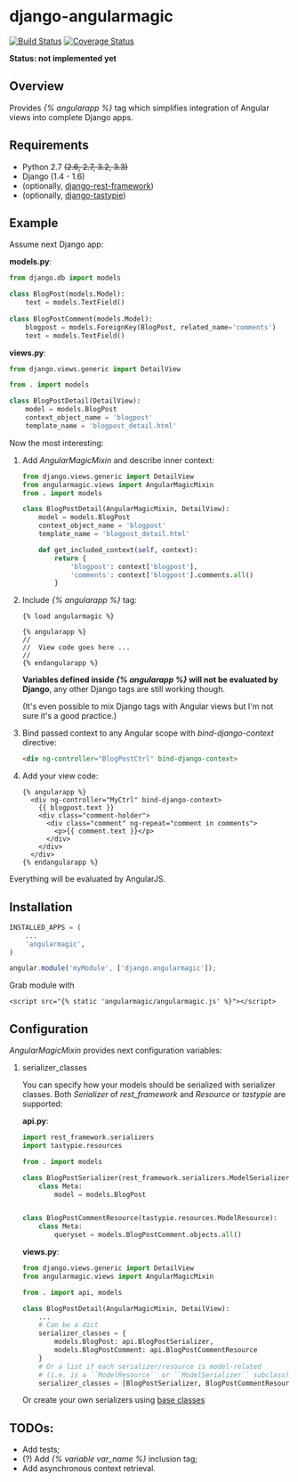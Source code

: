 # django-angularmagic

[![Build Status](https://travis-ci.org/dferens/django-angularmagic.svg?branch=master)](https://travis-ci.org/dferens/django-angularmagic)
[![Coverage Status](https://coveralls.io/repos/dferens/django-angularmagic/badge.png?branch=master)](https://coveralls.io/r/dferens/django-angularmagic?branch=master)

**Status: not implemented yet**

## Overview

Provides *{% angularapp %}* tag which simplifies integration of Angular views into complete Django apps.


## Requirements

* Python 2.7 ~~(2.6, 2.7, 3.2, 3.3)~~
* Django (1.4 - 1.6)
* (optionally, [django-rest-framework](https://github.com/tomchristie/django-rest-framework))
* (optionally, [django-tastypie](https://github.com/toastdriven/django-tastypie))

## Example

Assume next Django app:

**models.py**:

```python
from django.db import models

class BlogPost(models.Model):
    text = models.TextField()
  
class BlogPostComment(models.Model):
    blogpost = models.ForeignKey(BlogPost, related_name='comments')
    text = models.TextField()
```

**views.py**:

```python
from django.views.generic import DetailView

from . import models

class BlogPostDetail(DetailView):
    model = models.BlogPost
    context_object_name = 'blogpost'
    template_name = 'blogpost_detail.html'
```

Now the most interesting:

1. Add *AngularMagicMixin* and describe inner context:

    ```python
    from django.views.generic import DetailView
    from angularmagic.views import AngularMagicMixin
    from . import models

    class BlogPostDetail(AngularMagicMixin, DetailView):
        model = models.BlogPost
        context_object_name = 'blogpost'
        template_name = 'blogpost_detail.html'

        def get_included_context(self, context):
            return {
                'blogpost': context['blogpost'],
                'comments': context['blogpost'].comments.all()
            }
    ```

1. Include *{% angularapp %}* tag:

    ```django
    {% load angularmagic %}
    
    {% angularapp %}
    //
    //  View code goes here ...
    //
    {% endangularapp %}
    ```
    
    **Variables defined inside *{% angularapp %}* will not be evaluated by Django**, any other Django tags are still working though.
    
    (It's even possible to mix Django tags with Angular views but I'm not sure it's a good practice.)

1. Bind passed context to any Angular scope with *bind-django-context* directive:

    ```html
    <div ng-controller="BlogPostCtrl" bind-django-context>
    ```

1. Add your view code:
    
    ```django
    {% angularapp %}
      <div ng-controller="MyCtrl" bind-django-context>
        {{ blogpost.text }}
        <div class="comment-holder">
          <div class="comment" ng-repeat="comment in comments">
            <p>{{ comment.text }}</p>
          </div>
        </div>
      </div>
    {% endangularapp %}
    ```

Everything will be evaluated by AngularJS.

## Installation

```python
INSTALLED_APPS = (
    ...
    'angularmagic',
)
```
```javascript
angular.module('myModule', ['django.angularmagic']);
```

Grab module with

```django
<script src="{% static 'angularmagic/angularmagic.js' %}"></script>
```

## Configuration

*AngularMagicMixin* provides next configuration variables:

1. serializer_classes

    You can specify how your models should be serialized with serializer classes.
    Both *Serializer* of *rest_framework* and *Resource* or *tastypie* are supported:
    
    **api.py**:
    
    ```python
    import rest_framework.serializers
    import tastypie.resources
    
    from . import models
    
    class BlogPostSerializer(rest_framework.serializers.ModelSerializer):
        class Meta:
            model = models.BlogPost


    class BlogPostCommentResource(tastypie.resources.ModelResource):
        class Meta:
            queryset = models.BlogPostComment.objects.all()

    ```
    
    **views.py**:
    
    ```python
    from django.views.generic import DetailView
    from angularmagic.views import AngularMagicMixin
    
    from . import api, models
    
    class BlogPostDetail(AngularMagicMixin, DetailView):
        ...
        # Can be a dict
        serializer_classes = {
            models.BlogPost: api.BlogPostSerializer,
            models.BlogPostComment: api.BlogPostCommentResource
        }
        # Or a list if each serializer/resource is model-related
        # (i.e. is a ``ModelResource`` or ``ModelSerializer`` subclass):
        serializer_classes = [BlogPostSerializer, BlogPostCommentResource]
    ```
    
    Or create your own serializers using [base classes](/angularmagic/base.py)

## TODOs:
* Add tests;
* (?) Add *{% variable var_name %}* inclusion tag;
* Add asynchronous context retrieval.
